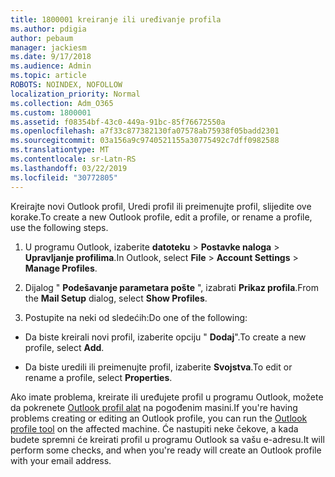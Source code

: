 ```yaml
---
title: 1800001 kreiranje ili uređivanje profila
ms.author: pdigia
author: pebaum
manager: jackiesm
ms.date: 9/17/2018
ms.audience: Admin
ms.topic: article
ROBOTS: NOINDEX, NOFOLLOW
localization_priority: Normal
ms.collection: Adm_O365
ms.custom: 1800001
ms.assetid: f08354bf-43c0-449a-91bc-85f76672550a
ms.openlocfilehash: a7f33c877382130fa07578ab75938f05badd2301
ms.sourcegitcommit: 03a156a9c9740521155a30775492c7dff0982588
ms.translationtype: MT
ms.contentlocale: sr-Latn-RS
ms.lasthandoff: 03/22/2019
ms.locfileid: "30772805"
---
```

<span data-ttu-id="f4417-102">Kreirajte novi Outlook profil, Uredi profil ili preimenujte profil, slijedite ove korake.</span><span class="sxs-lookup"><span data-stu-id="f4417-102">To create a new Outlook profile, edit a profile, or rename a profile, use the following steps.</span></span>
  
1. <span data-ttu-id="f4417-103">U programu Outlook, izaberite **datoteku** \> **Postavke naloga** \> **Upravljanje profilima**.</span><span class="sxs-lookup"><span data-stu-id="f4417-103">In Outlook, select **File** \> **Account Settings** \> **Manage Profiles**.</span></span>
    
2. <span data-ttu-id="f4417-104">Dijalog " **Podešavanje parametara pošte** ", izabrati **Prikaz profila**.</span><span class="sxs-lookup"><span data-stu-id="f4417-104">From the **Mail Setup** dialog, select **Show Profiles**.</span></span>
    
3. <span data-ttu-id="f4417-105">Postupite na neki od sledećih:</span><span class="sxs-lookup"><span data-stu-id="f4417-105">Do one of the following:</span></span>
    
  - <span data-ttu-id="f4417-106">Da biste kreirali novi profil, izaberite opciju " **Dodaj**".</span><span class="sxs-lookup"><span data-stu-id="f4417-106">To create a new profile, select **Add**.</span></span>
    
  - <span data-ttu-id="f4417-107">Da biste uredili ili preimenujte profil, izaberite **Svojstva**.</span><span class="sxs-lookup"><span data-stu-id="f4417-107">To edit or rename a profile, select **Properties**.</span></span>
    
<span data-ttu-id="f4417-108">Ako imate problema, kreirate ili uređujete profil u programu Outlook, možete da pokrenete [Outlook profil alat](https://aka.ms/SaRA-OutlookSetupProfile) na pogođenim masini.</span><span class="sxs-lookup"><span data-stu-id="f4417-108">If you're having problems creating or editing an Outlook profile, you can run the [Outlook profile tool](https://aka.ms/SaRA-OutlookSetupProfile) on the affected machine.</span></span> <span data-ttu-id="f4417-109">Će nastupiti neke čekove, a kada budete spremni će kreirati profil u programu Outlook sa vašu e-adresu.</span><span class="sxs-lookup"><span data-stu-id="f4417-109">It will perform some checks, and when you're ready will create an Outlook profile with your email address.</span></span> 
  

